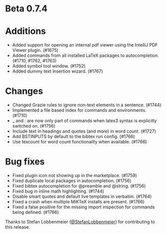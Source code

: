 # Beta 0.7.4

# Additions
* Added support for opening an internal pdf viewer using the IntelliJ PDF Viewer plugin. (#1675)
* Added commands from all installed LaTeX packages to autocompletion. (#1710, #1762, #1763)
* Added symbol tool window. (#1752)
* Added dummy text insertion wizard. (#1767)

# Changes
* Changed Grazie rules to ignore non-text elements in a sentence. (#1744)
* Implemented a file based index for commands and environments. (#1710)
* _ and : are now only part of commands when latex3 syntax is explicitly switched on. (#1756)
* Include text in headings and quotes (and more) in word count. (#1727)
* Add BSTINPUTS by default to the bibtex run config. (#1766)
* Use texcount for word count functionality when available. (#1766)

# Bug fixes
* Fixed plugin icon not showing up in the marketplace. (#1759)
* Fixed duplicate local packages in autocompletion. (#1756)
* Fixed bibtex autocompletion for @preamble and @string. (#1756)
* Fixed bug in inline math highlighting. (#1744)
* Disable smart quotes and default live templates in verbatim. (#1764)
* Fixed a crash when multiple MiKTeX installs are present. (#1766)
* Fixed a false positive for the missing import inspection for commands being defined. (#1766)

Thanks to Stefan Lobbenmeier ([@StefanLobbenmeier](https://github.com/StefanLobbenmeier)) for contributing to this release.
